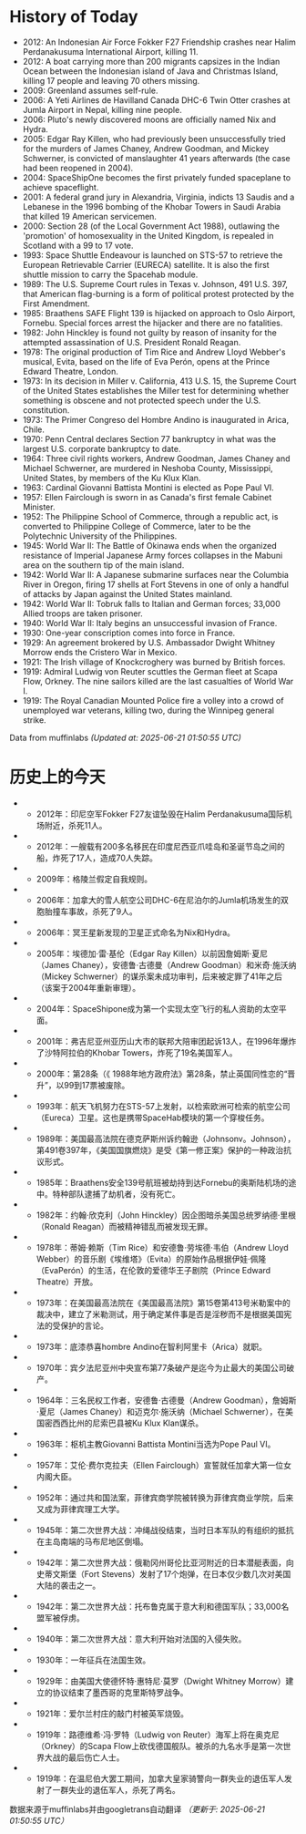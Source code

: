 # History of Today 

- 2012: An Indonesian Air Force Fokker F27 Friendship crashes near Halim Perdanakusuma International Airport, killing 11.
- 2012: A boat carrying more than 200 migrants capsizes in the Indian Ocean between the Indonesian island of Java and Christmas Island, killing 17 people and leaving 70 others missing.
- 2009: Greenland assumes self-rule.
- 2006: A Yeti Airlines de Havilland Canada DHC-6 Twin Otter crashes at Jumla Airport in Nepal, killing nine people.
- 2006: Pluto's newly discovered moons are officially named Nix and Hydra.
- 2005: Edgar Ray Killen, who had previously been unsuccessfully tried for the murders of James Chaney, Andrew Goodman, and Mickey Schwerner, is convicted of manslaughter 41 years afterwards (the case had been reopened in 2004).
- 2004: SpaceShipOne becomes the first privately funded spaceplane to achieve spaceflight.
- 2001: A federal grand jury in Alexandria, Virginia, indicts 13 Saudis and a Lebanese in the 1996 bombing of the Khobar Towers in Saudi Arabia that killed 19 American servicemen.
- 2000: Section 28 (of the Local Government Act 1988), outlawing the 'promotion' of homosexuality in the United Kingdom, is repealed in Scotland with a 99 to 17 vote.
- 1993: Space Shuttle Endeavour is launched on STS-57 to retrieve the European Retrievable Carrier (EURECA) satellite. It is also the first shuttle mission to carry the Spacehab module.
- 1989: The U.S. Supreme Court rules in Texas v. Johnson, 491 U.S. 397, that American flag-burning is a form of political protest protected by the First Amendment.
- 1985: Braathens SAFE Flight 139 is hijacked on approach to Oslo Airport, Fornebu. Special forces arrest the hijacker and there are no fatalities.
- 1982: John Hinckley is found not guilty by reason of insanity for the attempted assassination of U.S. President Ronald Reagan.
- 1978: The original production of Tim Rice and Andrew Lloyd Webber's musical, Evita, based on the life of Eva Perón, opens at the Prince Edward Theatre, London.
- 1973: In its decision in Miller v. California, 413 U.S. 15, the Supreme Court of the United States establishes the Miller test for determining whether something is obscene and not protected speech under the U.S. constitution.
- 1973: The Primer Congreso del Hombre Andino is inaugurated in Arica, Chile.
- 1970: Penn Central declares Section 77 bankruptcy in what was the largest U.S. corporate bankruptcy to date.
- 1964: Three civil rights workers, Andrew Goodman, James Chaney and Michael Schwerner, are murdered in Neshoba County, Mississippi, United States, by members of the Ku Klux Klan.
- 1963: Cardinal Giovanni Battista Montini is elected as Pope Paul VI.
- 1957: Ellen Fairclough is sworn in as Canada's first female Cabinet Minister.
- 1952: The Philippine School of Commerce, through a republic act, is converted to Philippine College of Commerce, later to be the Polytechnic University of the Philippines.
- 1945: World War II: The Battle of Okinawa ends when the organized resistance of Imperial Japanese Army forces collapses in the Mabuni area on the southern tip of the main island.
- 1942: World War II: A Japanese submarine surfaces near the Columbia River in Oregon, firing 17 shells at Fort Stevens in one of only a handful of attacks by Japan against the United States mainland.
- 1942: World War II: Tobruk falls to Italian and German forces; 33,000 Allied troops are taken prisoner.
- 1940: World War II: Italy begins an unsuccessful invasion of France.
- 1930: One-year conscription comes into force in France.
- 1929: An agreement brokered by U.S. Ambassador Dwight Whitney Morrow ends the Cristero War in Mexico.
- 1921: The Irish village of Knockcroghery was burned by British forces.
- 1919: Admiral Ludwig von Reuter scuttles the German fleet at Scapa Flow, Orkney. The nine sailors killed are the last casualties of World War I.
- 1919: The Royal Canadian Mounted Police fire a volley into a crowd of unemployed war veterans, killing two, during the Winnipeg general strike.

Data from muffinlabs
*(Updated at: 2025-06-21 01:50:55 UTC)*

# 历史上的今天 

- -  2012年：印尼空军Fokker F27友谊坠毁在Halim Perdanakusuma国际机场附近，杀死11人。
- -  2012年：一艘载有200多名移民在印度尼西亚爪哇岛和圣诞节岛之间的船，炸死了17人，造成70人失踪。
- -  2009年：格陵兰假定自我规则。
- -  2006年：加拿大的雪人航空公司DHC-6在尼泊尔的Jumla机场发生的双胞胎撞车事故，杀死了9人。
- -  2006年：冥王星新发现的卫星正式命名为Nix和Hydra。
- -  2005年：埃德加·雷·基伦（Edgar Ray Killen）以前因詹姆斯·夏尼（James Chaney），安德鲁·古德曼（Andrew Goodman）和米奇·施沃纳（Mickey Schwerner）的谋杀案未成功审判，后来被定罪了41年之后（该案于2004年重新审理）。
- -  2004年：SpaceShipone成为第一个实现太空飞行的私人资助的太空平面。
- -  2001年：弗吉尼亚州亚历山大市的联邦大陪审团起诉13人，在1996年爆炸了沙特阿拉伯的Khobar Towers，炸死了19名美国军人。
- -  2000年：第28条（《 1988年地方政府法》第28条，禁止英国同性恋的“晋升”，以99到17票被废除。
- -  1993年：航天飞机努力在STS-57上发射，以检索欧洲可检索的航空公司（Eureca）卫星。这也是携带SpaceHab模块的第一个穿梭任务。
- -  1989年：美国最高法院在德克萨斯州诉约翰逊（Johnsonv。Johnson），第491卷397年，《美国国旗燃烧》是受《第一修正案》保护的一种政治抗议形式。
- -  1985年：Braathens安全139号航班被劫持到达Fornebu的奥斯陆机场的途中。特种部队逮捕了劫机者，没有死亡。
- -  1982年：约翰·欣克利（John Hinckley）因企图暗杀美国总统罗纳德·里根（Ronald Reagan）而被精神错乱而被发现无罪。
- -  1978年：蒂姆·赖斯（Tim Rice）和安德鲁·劳埃德·韦伯（Andrew Lloyd Webber）的音乐剧《埃维塔》（Evita）的原始作品根据伊娃·佩隆（EvaPerón）的生活，在伦敦的爱德华王子剧院（Prince Edward Theatre）开放。
- -  1973年：在美国最高法院在《美国最高法院》第15卷第413号米勒案中的裁决中，建立了米勒测试，用于确定某件事是否是淫秽而不是根据美国宪法的受保护的言论。
- -  1973年：底漆恭喜hombre Andino在智利阿里卡（Arica）就职。
- -  1970年：宾夕法尼亚州中央宣布第77条破产是迄今为止最大的美国公司破产。
- -  1964年：三名民权工作者，安德鲁·古德曼（Andrew Goodman），詹姆斯·夏尼（James Chaney）和迈克尔·施沃纳（Michael Schwerner），在美国密西西比州的尼索巴县被Ku Klux Klan谋杀。
- -  1963年：枢机主教Giovanni Battista Montini当选为Pope Paul VI。
- -  1957年：艾伦·费尔克拉夫（Ellen Fairclough）宣誓就任加拿大第一位女内阁大臣。
- -  1952年：通过共和国法案，菲律宾商学院被转换为菲律宾商业学院，后来又成为菲律宾理工大学。
- -  1945年：第二次世界大战：冲绳战役结束，当时日本军队的有组织的抵抗在主岛南端的马布尼地区倒塌。
- -  1942年：第二次世界大战：俄勒冈州哥伦比亚河附近的日本潜艇表面，向史蒂文斯堡（Fort Stevens）发射了17个炮弹，在日本仅少数几次对美国大陆的袭击之一。
- -  1942年：第二次世界大战：托布鲁克属于意大利和德国军队；33,000名盟军被俘虏。
- -  1940年：第二次世界大战：意大利开始对法国的入侵失败。
- -  1930年：一年征兵在法国生效。
- -  1929年：由美国大使德怀特·惠特尼·莫罗（Dwight Whitney Morrow）建立的协议结束了墨西哥的克里斯特罗战争。
- -  1921年：爱尔兰村庄的敲门村被英军烧毁。
- -  1919年：路德维希·冯·罗特（Ludwig von Reuter）海军上将在奥克尼（Orkney）的Scapa Flow上砍伐德国舰队。被杀的九名水手是第一次世界大战的最后伤亡人士。
- -  1919年：在温尼伯大罢工期间，加拿大皇家骑警向一群失业的退伍军人发射了一群失业的退伍军人，杀死了两名。

数据来源于muffinlabs并由googletrans自动翻译
*（更新于: 2025-06-21 01:50:55 UTC）*